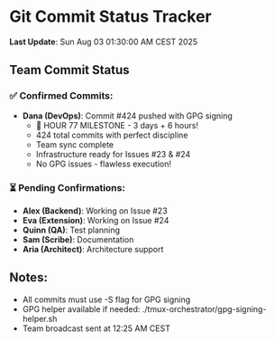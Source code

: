 # Git Commit Status Tracker

**Last Update**: Sun Aug 03 01:30:00 AM CEST 2025

## Team Commit Status

### ✅ Confirmed Commits:
- **Dana (DevOps)**: Commit #424 pushed with GPG signing
  - 🏅 HOUR 77 MILESTONE - 3 days + 6 hours!
  - 424 total commits with perfect discipline
  - Team sync complete
  - Infrastructure ready for Issues #23 & #24
  - No GPG issues - flawless execution!

### ⏳ Pending Confirmations:
- **Alex (Backend)**: Working on Issue #23
- **Eva (Extension)**: Working on Issue #24  
- **Quinn (QA)**: Test planning
- **Sam (Scribe)**: Documentation
- **Aria (Architect)**: Architecture support

## Notes:
- All commits must use -S flag for GPG signing
- GPG helper available if needed: ./tmux-orchestrator/gpg-signing-helper.sh
- Team broadcast sent at 12:25 AM CEST